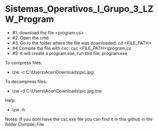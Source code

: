 # Sistemas_Operativos_I_Grupo_3_LZW_Program

- #1. download the file <program.cs>
- #2. Open the cmd
- #3. Go to the folder where the file was downloaded: cd <FILE_PATH>
- #4  Compile the file with csc: csc <FILE_PATH>\program.cs
- #5: It will create a program.exe, run this file: program.exe

To compress files:
- lzw -c C:\Users\Acer\Downloads\pic.jpg

To decompress files:
- lzw -d C:\Users\Acer\Downloads\pic.jpg.lzw

Help:
- lzw -h

Notes:
If you dont have the csc.exe file you can find it in this github in the folder Compile_File
